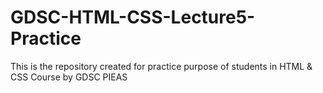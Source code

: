 # GDSC-HTML-CSS-Lecture5-Practice
This is the repository created for practice purpose of students in HTML &amp; CSS Course by GDSC PIEAS
